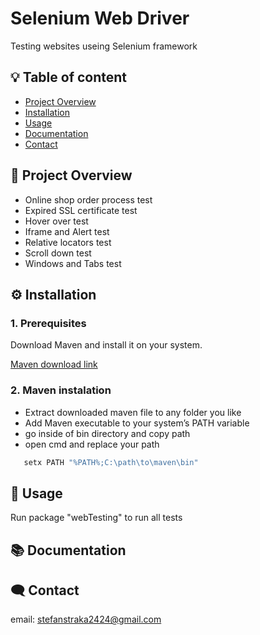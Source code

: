 # Selenium Web Driver

Testing websites useing Selenium framework

## :bulb: Table of content
- [Project Overview](#-project-overview)
- [Installation](#️-installation)
- [Usage](#-usage)
- [Documentation](#-documentation)
- [Contact](#️-contact)
## 📖 Project Overview

- Online shop order process test
- Expired SSL certificate test
- Hover over test
- Iframe and Alert test
- Relative locators test
- Scroll down test
- Windows and Tabs test

## ⚙️ Installation
### 1. Prerequisites
Download Maven and install it on your system.  

[Maven download link](https://maven.apache.org/download.cgi) 
### 2. Maven instalation
- Extract downloaded maven file to any folder you like
- Add Maven executable to your system’s PATH variable
- go inside of bin directory and copy path
- open cmd and replace your path
```bash
   setx PATH "%PATH%;C:\path\to\maven\bin"
```
   
## 📝 Usage
Run package "webTesting" to run all tests

## 📚 Documentation


## 🗨️ Contact
email: stefanstraka2424@gmail.com
